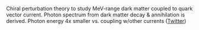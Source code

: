 
Chiral perturbation theory to study MeV-range dark matter coupled to quark vector current. Photon spectrum from dark matter decay & annihilation is derived. Photon energy 4x smaller vs. coupling w/other currents ([Twitter](https://twitter.com/JoshuahHeath/status/1112185185322369024))
